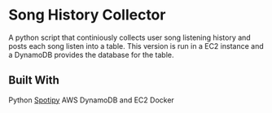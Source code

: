 # Song History Collector

A python script that continiously collects user song listening history and posts each song listen into a table. This version is run in a EC2 instance and a DynamoDB provides the database for the table.

## Built With
Python
[Spotipy](https://github.com/plamere/spotipy)
AWS DynamoDB and EC2
Docker
